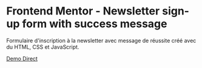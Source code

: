# Frontend Mentor - Newsletter sign-up form with success message

Formulaire d'inscription à la newsletter avec message de réussite créé avec du HTML, CSS et JavaScript.

[Demo Direct](https://gery-guedegbe.github.io/newsletter-sign-up/)
